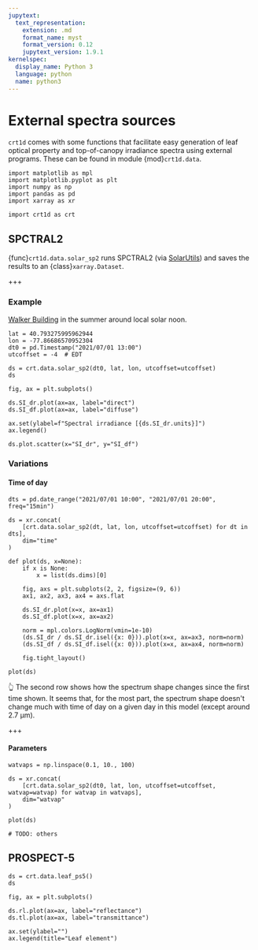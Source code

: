 ```yaml
---
jupytext:
  text_representation:
    extension: .md
    format_name: myst
    format_version: 0.12
    jupytext_version: 1.9.1
kernelspec:
  display_name: Python 3
  language: python
  name: python3
---
```


# External spectra sources

`crt1d` comes with some functions that facilitate easy generation of leaf optical property and top-of-canopy irradiance spectra using external programs. These can be found in module {mod}`crt1d.data`.

```{code-cell} ipython3
import matplotlib as mpl
import matplotlib.pyplot as plt
import numpy as np
import pandas as pd
import xarray as xr

import crt1d as crt
```

## SPCTRAL2

{func}`crt1d.data.solar_sp2` runs SPCTRAL2 (via [SolarUtils](https://github.com/SunPower/SolarUtils)) and saves the results to an {class}`xarray.Dataset`.

+++

### Example

[Walker Building](https://goo.gl/maps/gXy477ZtfF2cmwB59) in the summer around local solar noon.

```{code-cell} ipython3
lat = 40.793275995962944
lon = -77.86686570952304
dt0 = pd.Timestamp("2021/07/01 13:00")
utcoffset = -4  # EDT

ds = crt.data.solar_sp2(dt0, lat, lon, utcoffset=utcoffset)
ds
```

```{code-cell} ipython3
fig, ax = plt.subplots()

ds.SI_dr.plot(ax=ax, label="direct")
ds.SI_df.plot(ax=ax, label="diffuse")

ax.set(ylabel=f"Spectral irradiance [{ds.SI_dr.units}]")
ax.legend()
```

```{code-cell} ipython3
ds.plot.scatter(x="SI_dr", y="SI_df")
```

### Variations

#### Time of day

```{code-cell} ipython3
dts = pd.date_range("2021/07/01 10:00", "2021/07/01 20:00", freq="15min")

ds = xr.concat(
    [crt.data.solar_sp2(dt, lat, lon, utcoffset=utcoffset) for dt in dts],
    dim="time"
)

def plot(ds, x=None):  
    if x is None:
        x = list(ds.dims)[0]

    fig, axs = plt.subplots(2, 2, figsize=(9, 6))
    ax1, ax2, ax3, ax4 = axs.flat

    ds.SI_dr.plot(x=x, ax=ax1)
    ds.SI_df.plot(x=x, ax=ax2)

    norm = mpl.colors.LogNorm(vmin=1e-10)
    (ds.SI_dr / ds.SI_dr.isel({x: 0})).plot(x=x, ax=ax3, norm=norm)
    (ds.SI_df / ds.SI_df.isel({x: 0})).plot(x=x, ax=ax4, norm=norm)

    fig.tight_layout()

plot(ds)
```

👆 The second row shows how the spectrum shape changes since the first time shown. It seems that, for the most part, the spectrum shape doesn't change much with time of day on a given day in this model (except around 2.7 μm).

+++

#### Parameters

```{code-cell} ipython3
watvaps = np.linspace(0.1, 10., 100)

ds = xr.concat(
    [crt.data.solar_sp2(dt0, lat, lon, utcoffset=utcoffset, watvap=watvap) for watvap in watvaps],
    dim="watvap"
)

plot(ds)
```

```{code-cell} ipython3
# TODO: others
```

## PROSPECT-5

```{code-cell} ipython3
ds = crt.data.leaf_ps5()
ds
```

```{code-cell} ipython3
fig, ax = plt.subplots()

ds.rl.plot(ax=ax, label="reflectance")
ds.tl.plot(ax=ax, label="transmittance")

ax.set(ylabel="")
ax.legend(title="Leaf element")
```
